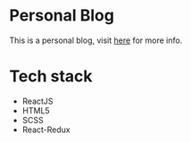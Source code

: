 # Personal Blog

This is a personal blog, visit [here](https://simonchow.dev) for more info.

# Tech stack
 * ReactJS
 * HTML5
 * SCSS
 * React-Redux

